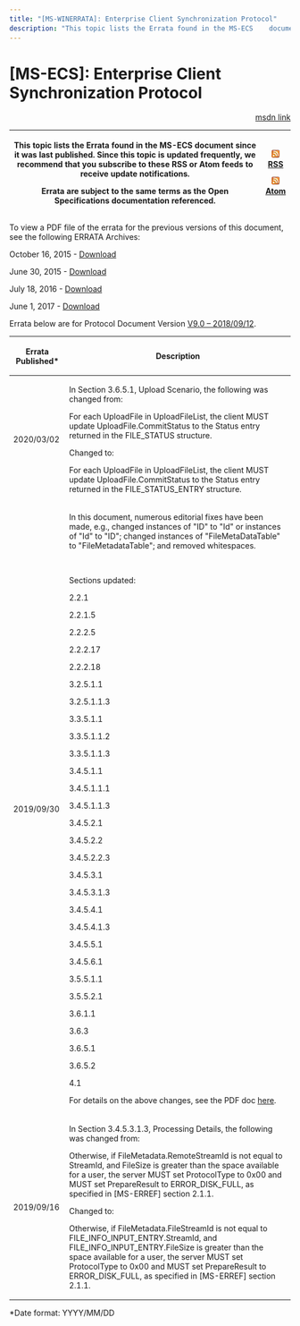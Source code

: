 ```yaml
---
title: "[MS-WINERRATA]: Enterprise Client Synchronization Protocol"
description: "This topic lists the Errata found in the MS-ECS    document since it was last published. Since this topic is updated    frequently, we recommend"
---
```


# [MS-ECS]: Enterprise Client Synchronization Protocol

<p align="right"><a href="https://msdn.microsoft.com/en-us/library/14723ac7-a367-468d-9c69-947e2edcc8e8">msdn link</a></p>
<p> </p>

<table>
 <thead>
  <tr>
   <th>
   <p>This topic lists the Errata found in the MS-ECS
   document since it was last published. Since this topic is updated
   frequently, we recommend that you subscribe to these RSS or Atom feeds to
   receive update notifications.</p>
   <p>Errata are subject to the same terms as the
   Open Specifications documentation referenced.</p>
   </th>
   <th>
   <p><img id="Picture 139" src="ms-winerrata_files/image001.png"><a href="http://blogs.msdn.com/b/protocol_content_errata/rss.aspx">RSS</a> </p>
   <p><img id="Picture 138" src="ms-winerrata_files/image001.png"><a href="http://blogs.msdn.com/b/protocol_content_errata/atom.aspx">Atom</a> </p>
   </th>
  </tr>
 </thead>
</table>

<p>To view a PDF file of the errata for the previous versions
of this document, see the following ERRATA Archives:</p>

<p>October 16, 2015 - <a href="http://go.microsoft.com/fwlink/?LinkID=690377">Download</a></p>

<p>June 30, 2015 - <a href="http://go.microsoft.com/fwlink/?LinkId=617579">Download</a></p>

<p>July 18, 2016 - <a href="http://go.microsoft.com/fwlink/?LinkId=822549">Download</a></p>

<p>June 1, 2017 - <a href="https://winprotocoldoc.blob.core.windows.net/productionwindowsarchives/MS-WINERRATA/%5bMS-WINERRATA%5d-170601.pdf">Download</a></p>

<p>Errata below are for Protocol Document Version <a href="https://docs.microsoft.com/en-us/openspecs/windows_protocols/ms-ecs/7c73fb17-7332-4fb8-965c-b2f90ea88dee">V9.0
– 2018/09/12</a>.</p>

<table>
 <thead>
  <tr>
   <th>
   <p>Errata Published*</p>
   </th>
   <th>
   <p>Description</p>
   </th>
  </tr>
 </thead>
 <tr>
  <td>
  <p>2020/03/02</p>
  </td>
  <td>
  <p>In Section 3.6.5.1, Upload Scenario, the following was
  changed from:</p>
  <p> </p>
  <p>For each UploadFile in UploadFileList, the client MUST
  update UploadFile.CommitStatus to the Status entry returned in the
  FILE_STATUS structure.</p>
  <p> </p>
  <p>Changed to:</p>
  <p> </p>
  <p>For each UploadFile in UploadFileList, the client MUST
  update UploadFile.CommitStatus to the Status entry returned in the
  FILE_STATUS_ENTRY structure.</p>
  </td>
 </tr>
 <tr>
  <td>
  <p>2019/09/30</p>
  </td>
  <td>
  <p>In this document, numerous editorial fixes have been
  made, e.g., changed instances of &quot;ID&quot; to &quot;Id&quot; or
  instances of &quot;Id&quot; to &quot;ID&quot;; changed instances of
  &quot;FileMetaDataTable&quot; to &quot;FileMetadataTable&quot;; and removed
  whitespaces.&#8203;&#8203;</p>
  <p>&#8203;</p>
  <p>Sections updated:&#8203;</p>
  <p>2.2.1 &#8203;</p>
  <p>2.2.1.5 &#8203;</p>
  <p>2.2.2.5 &#8203;</p>
  <p>2.2.2.17 &#8203;</p>
  <p>2.2.2.18 &#8203;</p>
  <p>3.2.5.1.1 &#8203;</p>
  <p>3.2.5.1.1.3 &#8203;</p>
  <p>3.3.5.1.1 &#8203;</p>
  <p>3.3.5.1.1.2 &#8203;</p>
  <p>3.3.5.1.1.3 &#8203;</p>
  <p>3.4.5.1.1 &#8203;</p>
  <p>3.4.5.1.1.1 &#8203;</p>
  <p>3.4.5.1.1.3 &#8203;</p>
  <p>3.4.5.2.1 &#8203;</p>
  <p>3.4.5.2.2 &#8203;</p>
  <p>3.4.5.2.2.3 &#8203;</p>
  <p>3.4.5.3.1 &#8203;</p>
  <p>3.4.5.3.1.3 &#8203;</p>
  <p>3.4.5.4.1 &#8203;</p>
  <p>3.4.5.4.1.3 &#8203;</p>
  <p>3.4.5.5.1 &#8203;</p>
  <p>3.4.5.6.1 &#8203;</p>
  <p>3.5.5.1.1 &#8203;</p>
  <p>3.5.5.2.1 &#8203;</p>
  <p>3.6.1.1 &#8203;</p>
  <p>3.6.3 &#8203;</p>
  <p>3.6.5.1 &#8203;</p>
  <p>3.6.5.2 &#8203;</p>
  <p>4.1</p>
  <p> </p>
  <p>For details on the above changes, see the PDF doc <a href="https://winprotocoldoc.blob.core.windows.net/productionwindowsarchives/MS-ECS/%5bMS-ECS%5d_190930_errata_diff.pdf">here</a>.</p>
  </td>
 </tr>
 <tr>
  <td>
  <p>2019/09/16</p>
  </td>
  <td>
  <p>In Section 3.4.5.3.1.3, Processing Details, the
  following was changed from:</p>
  <p> </p>
  <p>Otherwise, if FileMetadata.RemoteStreamId is not equal
  to StreamId, and FileSize is greater than the space available for a user, the
  server MUST set ProtocolType to 0x00 and MUST set PrepareResult to
  ERROR_DISK_FULL, as specified in [MS-ERREF] section 2.1.1. </p>
  <p> </p>
  <p>Changed to:</p>
  <p> </p>
  <p>Otherwise, if FileMetadata.FileStreamId is not equal
  to FILE_INFO_INPUT_ENTRY.StreamId, and FILE_INFO_INPUT_ENTRY.FileSize is
  greater than the space available for a user, the server MUST set ProtocolType
  to 0x00 and MUST set PrepareResult to ERROR_DISK_FULL, as specified in
  [MS-ERREF] section 2.1.1.</p>
  </td>
 </tr>
</table>

<p>*Date format: YYYY/MM/DD</p>


                